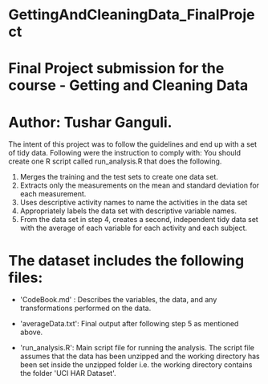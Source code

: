 # GettingAndCleaningData_FinalProject
Final Project submission for the course - Getting and Cleaning Data
==================================================================
Author: Tushar Ganguli.
==================================================================

The intent of this project was to follow the guidelines and end up with a set of tidy data.
Following were the instruction to comply with:
You should create one R script called run_analysis.R that does the following.
 
1.  Merges the training and the test sets to create one data set.
2.  Extracts only the measurements on the mean and standard deviation for each measurement.
3.  Uses descriptive activity names to name the activities in the data set
4.  Appropriately labels the data set with descriptive variable names.
5.  From the data set in step 4, creates a second, independent tidy data set with the average 
    of each variable for each activity and each subject.

The dataset includes the following files:
=========================================

- 'CodeBook.md' : Describes the variables, the data, and any transformations performed on the data.

- 'averageData.txt': Final output after following step 5 as mentioned above.

- 'run_analysis.R': Main script file for running the analysis. The script file assumes that the data has been unzipped and the 
  working directory has been set inside the unzipped folder i.e. the working directory contains the folder 'UCI HAR Dataset'.

